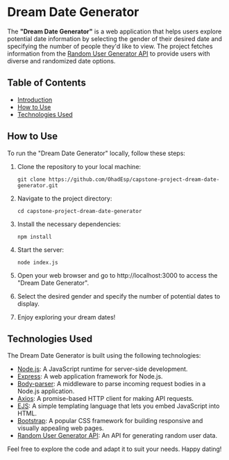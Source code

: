 # Dream Date Generator

The **"Dream Date Generator"** is a web application that helps users explore potential date information by selecting the gender of their desired date and specifying the number of people they'd like to view. The project fetches information from the [Random User Generator API](https://randomuser.me/) to provide users with diverse and randomized date options.

## Table of Contents

- [Introduction](#dream-date-generator)
- [How to Use](#how-to-use)
- [Technologies Used](#technologies-used)

## How to Use

To run the "Dream Date Generator" locally, follow these steps:

1. Clone the repository to your local machine:

   ```
   git clone https://github.com/OhadEsp/capstone-project-dream-date-generator.git
   ```

2. Navigate to the project directory:

   ```
   cd capstone-project-dream-date-generator
   ```

3. Install the necessary dependencies:

   ```
   npm install
   ```

4. Start the server:

   ```
   node index.js
   ```

5. Open your web browser and go to http://localhost:3000 to access the "Dream Date Generator".

6. Select the desired gender and specify the number of potential dates to display.

7. Enjoy exploring your dream dates!

## Technologies Used

The Dream Date Generator is built using the following technologies:

- [Node.js](https://nodejs.org/): A JavaScript runtime for server-side development.
- [Express](https://expressjs.com/): A web application framework for Node.js.
- [Body-parser](https://www.npmjs.com/package/body-parser): A middleware to parse incoming request bodies in a Node.js application.
- [Axios](https://axios-http.com/): A promise-based HTTP client for making API requests.
- [EJS](https://ejs.co/): A simple templating language that lets you embed JavaScript into HTML.
- [Bootstrap](https://getbootstrap.com/): A popular CSS framework for building responsive and visually appealing web pages.
- [Random User Generator API](https://randomuser.me/): An API for generating random user data.

Feel free to explore the code and adapt it to suit your needs. Happy dating!
